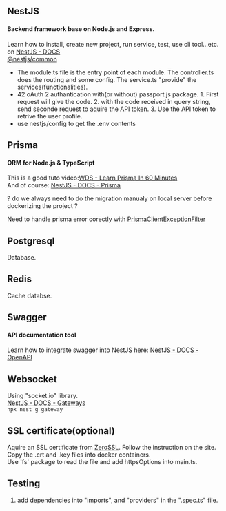 ## NestJS

#### Backend framework base on Node.js and Express.

Learn how to install, create new project, run service, test, use cli tool...etc. on [NestJS - DOCS](https://docs.nestjs.com)  
[@nestjs/common](http://nestjs-doc.exceptionfound.com/index.html)

- The module.ts file is the entry point of each module. The controller.ts does the routing and some config. The service.ts "provide" the services(functionalities).
- 42 oAuth 2 authantication with(or without) passport.js package. 1. First request will give the code. 2. with the code received in query string, send seconde request to aquire the API token. 3. Use the API token to retrive the user profile.
- use nestjs/config to get the .env contents

## Prisma

#### ORM for Node.js & TypeScript

This is a good tuto video:[WDS - Learn Prisma In 60 Minutes](https://www.youtube.com/watch?v=RebA5J-rlwg)  
And of course: [NestJS - DOCS - Prisma](https://docs.nestjs.com/recipes/prisma)

? do we always need to do the migration manualy on local server before dockerizing the project ?

Need to handle prisma error corectly with [PrismaClientExceptionFilter](https://nestjs-prisma.dev/docs/exception-filter/)

## Postgresql

Database.

## Redis

Cache databse.

## Swagger

#### API documentation tool

Learn how to integrate swagger into NestJS here: [NestJS - DOCS - OpenAPI](https://docs.nestjs.com/openapi/introduction)

## Websocket

Using "socket.io" library.  
[NestJS - DOCS - Gateways](https://docs.nestjs.com/websockets/gateways)  
`npx nest g gateway`

## SSL certificate(optional)

Aquire an SSL certificate from [ZeroSSL](https://zerossl.com). Follow the instruction on the site.  
Copy the .crt and .key files into docker containers.  
Use 'fs' package to read the file and add httpsOptions into main.ts.

## Testing

1. add dependencies into "imports", and "providers" in the ".spec.ts" file.
